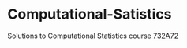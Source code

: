 # Computational-Satistics

Solutions to Computational Statistics course [732A72](https://liu.se/studieinfo/en/kurs/732a72/vt-2020)
